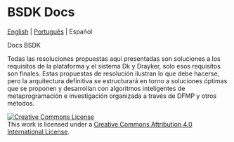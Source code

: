# BSDK Docs

[English](./README.md) | [Português](./README.PT.md) |  Español


Docs BSDK 

Todas las resoluciones propuestas aquí presentadas son soluciones a los requisitos de la plataforma y el sistema Dk y Drayker, solo esos requisitos son finales. Estas propuestas de resolución ilustran lo que debe hacerse, pero la arquitectura definitiva se estructurará en torno a soluciones óptimas que se proponen y desarrollan con algoritmos inteligentes de metaprogramación e investigación organizada a través de DFMP y otros métodos.


<a rel="license" href="http://creativecommons.org/licenses/by/4.0/"><img alt="Creative Commons License" style="border-width:0" src="https://i.creativecommons.org/l/by/4.0/88x31.png" /></a><br />This work is licensed under a <a rel="license" href="http://creativecommons.org/licenses/by/4.0/">Creative Commons Attribution 4.0 International License</a>.
